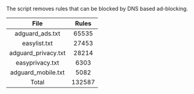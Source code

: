 The script removes rules that can be blocked by DNS based ad-blocking.


| File | Rules |
|:----:|:-----:|
| adguard_ads.txt | 65535 |
| easylist.txt | 27453 |
| adguard_privacy.txt | 28214 |
| easyprivacy.txt | 6303 |
| adguard_mobile.txt | 5082 |
| Total | 132587 |
